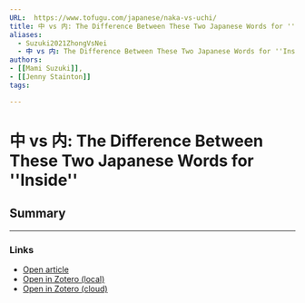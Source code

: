```yaml
---
URL:  https://www.tofugu.com/japanese/naka-vs-uchi/
title: 中 vs 内: The Difference Between These Two Japanese Words for ''Inside''
aliases:
  - Suzuki2021ZhongVsNei
  - 中 vs 内: The Difference Between These Two Japanese Words for ''Inside''
authors: 
- [[Mami Suzuki]],
- [[Jenny Stainton]]
tags: 

---
```

# 中 vs 内: The Difference Between These Two Japanese Words for ''Inside''
## Summary

---

### Links
- [Open article](https://www.tofugu.com/japanese/naka-vs-uchi/)
- [Open in Zotero (local)](zotero://select/library/items/T3PNH8UM)
- [Open in Zotero (cloud)](http://zotero.org/users/8012208/items/T3PNH8UM)